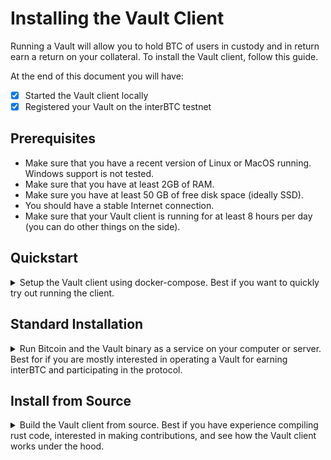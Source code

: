 # Installing the Vault Client

Running a Vault will allow you to hold BTC of users in custody and in return earn a return on your collateral.
To install the Vault client, follow this guide.

At the end of this document you will have:

- [x] Started the Vault client locally
- [x] Registered your Vault on the interBTC testnet

## Prerequisites

- Make sure that you have a recent version of Linux or MacOS running. Windows support is not tested.
- Make sure that you have at least 2GB of RAM.
- Make sure you have at least 50 GB of free disk space (ideally SSD).
- You should have a stable Internet connection.
- Make sure that your Vault client is running for at least 8 hours per day (you can do other things on the side).

## Quickstart

<details>
<summary>
Setup the Vault client using docker-compose. Best if you want to quickly try out running the client.
</summary>

### 1. Download the docker-compose file to start the Vault client and the Bitcoin node

```shell
mkdir vault && cd vault
wget https://raw.githubusercontent.com/interlay/interbtc-docs/master/scripts/vault/docker-compose.yml
```

### 2. Add your Polkadot account to use with your Vault

Add a `keyfile.json` file into that folder that contains the mnemonic of the account you want to use for the Vault, e.g.:

```json
{
  "interbtcvault": "mango inspire guess truly stone husband double exhaust reflect wood soldier steel"
}
```

!> The mnemonic shown above is for display purposes only. DO NOT share or reuse menumonics.

You may use [subkey](https://substrate.dev/docs/en/knowledgebase/integrate/subkey) to generate this automatically:

```shell
subkey generate --output-type json | jq '{"interbtcvault": .secretPhrase}' > keyfile.json
```

Please use a separate keyname and mnemonic for each client. This name determines which wallet to load on the Bitcoin full node.
If the Vault spends funds from another wallet this may be marked as theft.

### 3. Start the Vault client

(Optional) If you already have a locally running Bitcoin testnet node, only start the Vault client:

```shell
docker-compose up vault
```

?> You may need to edit the docker-compose to point `--bitcoin-rpc-url` to `http://localhost:18332`.

You can run the entire Vault client and the Bitcoin node with the following command:

```shell
docker-compose up
```

</details>

## Standard Installation

<details>
<summary>
Run Bitcoin and the Vault binary as a service on your computer or server. Best for if you are mostly interested in operating a Vault for earning interBTC and participating in the protocol.
</summary>

!> This method is currently only supported for Linux.

### 1. Install a local Bitcoin node

Download and install a [Bitcoin Core full-node](https://bitcoin.org/en/full-node#what-is-a-full-node) by following the [Linux instructions](https://bitcoin.org/en/full-node#linux-instructions).

!> Remember to backup the wallet in the [data directory](https://en.bitcoin.it/wiki/Data_directory) to preserve keys held by your Vault.

### 2. Start the Bitcoin testnet node

?> Synchronizing the BTC testnet takes about 30 GB of storage and takes a couple of hours depending on your internet connection.

Since the Vault does not require a Bitcoin node with all the data and to reduce hardware requirements, you can start Bitcoin with the following [optimizations](https://bitcoin.org/en/full-node#what-is-a-full-node):

```shell
bitcoind -testnet -server -par=1 -maxuploadtarget=200 -blocksonly -rpcuser=rpcuser -rpcpassword=rpcpassword -fallbackfee=0.0002
```

!> The fallback fee argument is crucial. Without it, your vault may fail to make payments in certain circumstances, which it will be punished for.

### 3. Install the Vault client

Create a folder for your Vault and enter it:

```shell
mkdir vault && cd vault
```

Download the vault binary:

```shell
wget https://github.com/interlay/interbtc-clients/releases/download/0.8.5/vault
```

Make the binary executable:

```shell
chmod +x vault
```

### 4. Add your Polkadot account to use with your Vault

Add a `keyfile.json` file into that folder that contains the mnemonic of the account you want to use for the Vault, e.g.:

```json
{
  "interbtcvault": "mango inspire guess truly stone husband double exhaust reflect wood soldier steel"
}
```

!> The mnemonic shown above is for display purposes only. DO NOT share or reuse menumonics.

You may use [subkey](https://substrate.dev/docs/en/knowledgebase/integrate/subkey) to generate this automatically:

```shell
subkey generate --output-type json | jq '{"interbtcvault": .secretPhrase}' > keyfile.json
```

Please use a separate keyname and mnemonic for each client. This name determines which wallet to load on the Bitcoin full node.
If the Vault spends funds from another wallet this may be marked as theft.

### 5.A. Start the Vault client as a systemd service

?> Some of the most common Linux systems support this approach (see [systemd](https://en.wikipedia.org/wiki/Systemd)).

```shell
wget https://raw.githubusercontent.com/interlay/interbtc-docs/master/scripts/vault/setup
wget https://raw.githubusercontent.com/interlay/interbtc-docs/master/scripts/vault/interbtc-vault.service
chmod +x ./setup && sudo ./setup
sudo systemctl daemon-reload
sudo systemctl start interbtc-vault.service
```

You can then check the status of your service by running:

```shell
journalctl --follow _SYSTEMD_UNIT=interbtc-vault.service
```

Or by streaming the logs to the `vault.log` file in the current directory:

```shell
journalctl --follow _SYSTEMD_UNIT=interbtc-vault.service &> vault.log
```

To stop the service, run:

```shell
sudo systemctl stop interbtc-vault.service
```

### 5.B. OPTIONAL: Start the Vault client directly

To start the client manually, follow the [instructions below](#_6-start-the-vault-client).

</details>

## Install from Source

<details>
<summary>
Build the Vault client from source. Best if you have experience compiling rust code, interested in making contributions, and see how the Vault client works under the hood.
</summary>

?> Building from source requires `clang 11`. Make sure to check this via `clang -v`.

### 1. Install Rust

```shell
curl https://sh.rustup.rs -sSf | sh
```

### 2. Install a local Bitcoin node

Download and install a [Bitcoin Core full-node](https://bitcoin.org/en/full-node#what-is-a-full-node) by following the [Linux instructions](https://bitcoin.org/en/full-node#linux-instructions), [Windows instructions](https://bitcoin.org/en/full-node#windows-instructions) or [Mac OS X instructions](https://bitcoin.org/en/full-node#mac-os-x-instructions).

!> Remember to backup the wallet in the [data directory](https://en.bitcoin.it/wiki/Data_directory) to preserve keys held by your Vault.

### 3. Start the Bitcoin testnet node

?> Synchronizing the BTC testnet takes about 30 GB of storage and takes a couple of hours depending on your internet connection.

Since the Vault does not require a Bitcoin node with all the data and to reduce hardware requirements, you can start Bitcoin with the following [optimizations](https://bitcoin.org/en/full-node#what-is-a-full-node):

```shell
bitcoind -testnet -server -par=1 -maxuploadtarget=200 -blocksonly -rpcuser=rpcuser -rpcpassword=rpcpassword -fallbackfee=0.0002
```

!> The fallback fee argument is crucial. Without it, your vault may fail to make payments in certain circumstances, which it will be punished for.

### 4. Build the Vault client

?> This step will take about 45 minutes depending on your CPU.

Clone the Vault code, checkout release `0.8.5`, and build the client:

```shell
git clone git@github.com:interlay/interbtc-clients.git
cd interbtc-clients
git checkout 0.8.5
cargo build -p vault
```

### 5. Add your Polkadot account to use with your Vault

?> You can execute this step in parallel to step 4.

Add a `keyfile.json` file into that folder that contains the mnemonic of the account you want to use for the Vault, e.g.:

```json
{
  "interbtcvault": "mango inspire guess truly stone husband double exhaust reflect wood soldier steel"
}
```

!> The mnemonic shown above is for display purposes only. DO NOT share or reuse menumonics.

You may use [subkey](https://substrate.dev/docs/en/knowledgebase/integrate/subkey) to generate this automatically:

```shell
subkey generate --output-type json | jq '{"interbtcvault": .secretPhrase}' > keyfile.json
```

Please use a separate keyname and mnemonic for each client. This name determines which wallet to load on the Bitcoin full node.
If the Vault spends funds from another wallet this may be marked as theft.

### 6. Start the Vault client

To start the client, you can connect to our parachain full node:

```shell
RUST_LOG=info cargo run -p vault -- \
  --bitcoin-rpc-url http://localhost:18332 \
  --bitcoin-rpc-user rpcuser \
  --bitcoin-rpc-pass rpcpassword \
  --keyfile keyfile.json \
  --keyname interbtcvault \
  --auto-register-with-faucet-url 'https://api.interlay.io/faucet' \
  --telemetry-url 'https://api.interlay.io/telemetry' \
  --btc-parachain-url 'wss://api.interlay.io/parachain' \
  --network=testnet
```

Logging can be configured using the [`RUST_LOG`](https://docs.rs/env_logger/0.8.3/env_logger/#enabling-logging) environment variable.
By default, the Vault will log at `info` or above but you may, for example, configure `debug` logs for increased verbosity.

On startup, the Vault will automatically create or load the Bitcoin wallet using the keyname specified above and import additional keys generated from issue requests.

### For a local development setup, check the README

Go to the Vault client [README](https://github.com/interlay/interbtc-clients/tree/master/vault).

</details>
